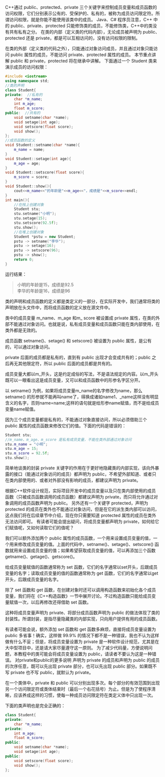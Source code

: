 C++通过 public、protected、private 三个关键字来控制成员变量和成员函数的访问权限，它们分别表示公有的、受保护的、私有的，被称为成员访问限定符。所谓访问权限，就是你能不能使用该类中的成员。
Java、C# 程序员注意，C++ 中的 public、private、protected 只能修饰类的成员，不能修饰类，C++中的类没有共有私有之分。
在类的内部（定义类的代码内部），无论成员被声明为 public、protected 还是 private，都是可以互相访问的，没有访问权限的限制。

在类的外部（定义类的代码之外），只能通过对象访问成员，并且通过对象只能访问 public 属性的成员，不能访问 private、protected 属性的成员。
本节重点讲解 public 和 private，protected 将在继承中讲解。
下面通过一个 Student 类来演示成员的访问权限：
```cpp
#include <iostream>
using namespace std;
//类的声明
class Student{
private:  //私有的
    char *m_name;
    int m_age;
    float m_score;
public:  //共有的
    void setname(char *name);
    void setage(int age);
    void setscore(float score);
    void show();
};
//成员函数的定义
void Student::setname(char *name){
    m_name = name;
}
void Student::setage(int age){
    m_age = age;
}
void Student::setscore(float score){
    m_score = score;
}
void Student::show(){
    cout<<m_name<<"的年龄是"<<m_age<<"，成绩是"<<m_score<<endl;
}
int main(){
    //在栈上创建对象
    Student stu;
    stu.setname("小明");
    stu.setage(15);
    stu.setscore(92.5f);
    stu.show();
    //在堆上创建对象
    Student *pstu = new Student;
    pstu -> setname("李华");
    pstu -> setage(16);
    pstu -> setscore(96);
    pstu -> show();
    return 0;
}
```
运行结果：
>小明的年龄是15，成绩是92.5  
李华的年龄是16，成绩是96

类的声明和成员函数的定义都是类定义的一部分，在实际开发中，我们通常将类的声明放在头文件中，而将成员函数的定义放在源文件中。

类中的成员变量 m_name、m_age 和m_ score 被设置成 private 属性，在类的外部不能通过对象访问。也就是说，私有成员变量和成员函数只能在类内部使用，在类外都是无效的。

成员函数 setname()、setage() 和 setscore() 被设置为 public 属性，是公有的，可以通过对象访问。

private 后面的成员都是私有的，直到有 public 出现才会变成共有的；public 之后再无其他限定符，所以 public 后面的成员都是共有的。

成员变量大都以m_开头，这是约定成俗的写法，不是语法规定的内容。以m_开头既可以一眼看出这是成员变量，又可以和成员函数中的形参名字区分开。

以 setname() 为例，如果将成员变量m_name的名字修改为name，那么 setname() 的形参就不能再叫name了，得换成诸如name1、_name这样没有明显含义的名字，否则name=name;这样的语句就是给形参name赋值，而不是给成员变量name赋值。

因为三个成员变量都是私有的，不能通过对象直接访问，所以必须借助三个 public 属性的成员函数来修改它们的值。下面的代码是错误的：
```cpp
Student stu;
//m_name、m_age、m_score 是私有成员变量，不能在类外部通过对象访问
stu.m_name = "小明";
stu.m_age = 15;
stu.m_score = 92.5f;
stu.show();
```
简单地谈类的封装
private 关键字的作用在于更好地隐藏类的内部实现，该向外暴露的接口（能通过对象访问的成员）都声明为 public，不希望外部知道、或者只在类内部使用的、或者对外部没有影响的成员，都建议声明为 private。

根据C++软件设计规范，实际项目开发中的成员变量以及只在类内部使用的成员函数（只被成员函数调用的成员函数）都建议声明为 private，而只将允许通过对象调用的成员函数声明为 public。
另外还有一个关键字 protected，声明为 protected 的成员在类外也不能通过对象访问，但是在它的派生类内部可以访问，这点我们将在后续章节中介绍，现在你只需要知道 protected 属性的成员在类外无法访问即可。
有读者可能会提出疑问，将成员变量都声明为 private，如何给它们赋值呢，又如何读取它们的值呢？

我们可以额外添加两个 public 属性的成员函数，一个用来设置成员变量的值，一个用来修改成员变量的值。上面的代码中，setname()、setage()、setscore() 函数就用来设置成员变量的值；如果希望获取成员变量的值，可以再添加三个函数 getname()、getage()、getscore()。

给成员变量赋值的函数通常称为 set 函数，它们的名字通常以set开头，后跟成员变量的名字；读取成员变量的值的函数通常称为 get 函数，它们的名字通常以get开头，后跟成员变量的名字。

除了 set 函数和 get 函数，在创建对象时还可以调用构造函数来初始化各个成员变量，我们将在《C++构造函数》一节中展开讨论。不过构造函数只能给成员变量赋值一次，以后再修改还得借助 set 函数。

这种将成员变量声明为 private、将部分成员函数声明为 public 的做法体现了类的封装性。所谓封装，是指尽量隐藏类的内部实现，只向用户提供有用的成员函数。

有读者可能会说，额外添加 set 函数和 get 函数多麻烦，直接将成员变量设置为 public 多省事！确实，这样做 99.9% 的情况下都不是一种错误，我也不认为这样做有什么不妥；但是，将成员变量设置为 private 是一种软件设计规范，尤其是在大中型项目中，还是请大家尽量遵守这一原则。
为了减少代码量，方便说明问题，本教程中的类可能会将成员变量设置为 public，请读者不要认为这是一种错误。
对private和public的更多说明
声明为 private 的成员和声明为 public 的成员的次序任意，既可以先出现 private 部分，也可以先出现 public 部分。如果既不写 private 也不写 public，就默认为 private。

在一个类体中，private 和 public 可以分别出现多次。每个部分的有效范围到出现另一个访问限定符或类体结束时（最后一个右花括号）为止。但是为了使程序清晰，应该养成这样的习惯，使每一种成员访问限定符在类定义体中只出现一次。

下面的类声明也是完全正确的：
```cpp
class Student{
private:
    char *m_name;
private:
    int m_age;
    float m_score;
public:
    void setname(char *name);
    void setage(int age);
public:
    void setscore(float score);
    void show();
};
```
